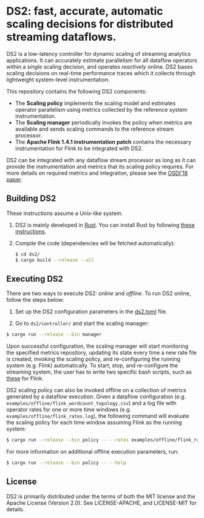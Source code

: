 # DS2: fast, accurate, automatic scaling decisions for distributed streaming dataflows.

DS2 is a low-latency controller for dynamic scaling of streaming analytics applications. It can accurately estimate parallelism for all dataflow operators within a _single_ scaling decision, and operates _reactively_ online. DS2 bases scaling decisions on real-time performance traces which it collects through lightweight system-level instrumentation.

This repository contains the following DS2 components:
* The **Scaling policy** implements the scaling model and estimates operator parallelism using metrics collected by the reference system instrumentation.
* The **Scaling manager** periodically invokes the policy when metrics are available and sends scaling commands to the reference stream processor.
* The **Apache Flink 1.4.1 instrumentation patch** contains the necessary instrumentation for Flink to be integrated with DS2.

DS2 can be integrated with any dataflow stream processor as long as it can provide the instrumentation and metrics that its scaling policy requires. For more details on required metrics and integration, please see the [OSDI'18 paper](https://www.usenix.org/system/files/osdi18-kalavri.pdf).

## Building DS2
These instructions assume a Unix-like system.

1. DS2 is mainly developed in [Rust](https://www.rust-lang.org). You can install Rust by following [these instructions](https://www.rust-lang.org/downloads.html).

2. Compile the code (dependencies will be fetched automatically):
    ```bash
    $ cd ds2/
    $ cargo build --release --all
    ```

## Executing DS2 

There are two ways to execute DS2: _online_ and _offline_. To run DS2 online, follow the steps below:

1. Set up the DS2 configuration parameters in the [ds2.toml](https://github.com/strymon-system/ds2/blob/master/controller/config/ds2.toml) file.

2. Go to `ds2/controller/` and start the scaling manager:

```bash
$ cargo run --release --bin manager
```

Upon successful configuration, the scaling manager will start monitoring the specified metrics repository, updating its state every time a new rate file is created, invoking the scaling policy, and re-configuring the running system (e.g. Flink) automatically. To start, stop, and re-configure the streaming system, the user has to write two specific bash scripts, such as [these](https://github.com/strymon-system/ds2/tree/master/flink-scaling-scripts) for Flink.

DS2 scaling policy can also be invoked offline on a collection of metrics generated by a dataflow execution. Given a dataflow configuration (e.g. `examples/offline/flink_wordcount_topology.csv`) and a log file with operator rates for one or more time windows (e.g. `examples/offline/flink_rates.log`), the following command will evaluate the scaling policy for each time window assuming Flink as the running system:

```bash
$ cargo run --release --bin policy -- --rates examples/offline/flink_rates.log --topo examples/offline/flink_wordcount_topology.csv --system flink
```

For more information on additional offline execution parameters, run:

```bash
$ cargo run --release --bin policy -- --help
```

## License

DS2 is primarily distributed under the terms of both the MIT license and the Apache License (Version 2.0).
See LICENSE-APACHE, and LICENSE-MIT for details.
